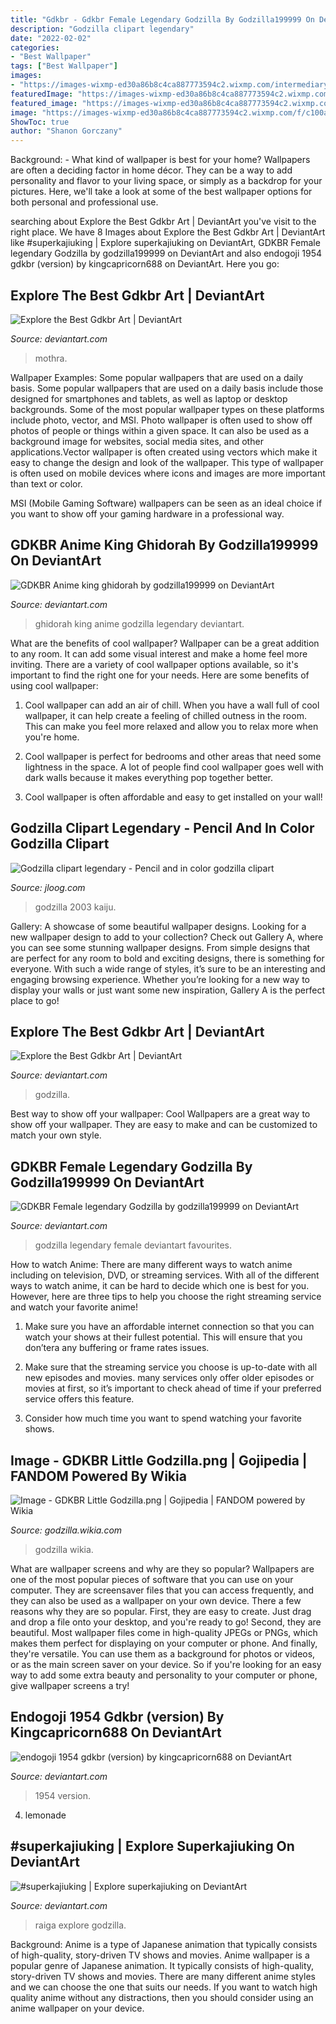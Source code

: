 ```yaml
---
title: "Gdkbr - Gdkbr Female Legendary Godzilla By Godzilla199999 On Deviantart"
description: "Godzilla clipart legendary"
date: "2022-02-02"
categories:
- "Best Wallpaper"
tags: ["Best Wallpaper"]
images:
- "https://images-wixmp-ed30a86b8c4ca887773594c2.wixmp.com/intermediary/f/0dc70461-bc51-41d3-b288-676edc1bac57/dcwchvm-f9ed4d7b-9bd1-47ec-b770-1c6acddf5c22.png/v1/fill/w_490,h_250,strp/gdkbr_raiga_by_godzilla199999_dcwchvm-250t.png"
featuredImage: "https://images-wixmp-ed30a86b8c4ca887773594c2.wixmp.com/intermediary/f/0dc70461-bc51-41d3-b288-676edc1bac57/dcwchvm-f9ed4d7b-9bd1-47ec-b770-1c6acddf5c22.png/v1/fill/w_490,h_250,strp/gdkbr_raiga_by_godzilla199999_dcwchvm-250t.png"
featured_image: "https://images-wixmp-ed30a86b8c4ca887773594c2.wixmp.com/f/c100a6bc-3f58-4e6d-8b2b-7eca8b50b036/de0dyx8-3b0d1f03-09bf-4648-b72d-d964f62f80f3.png/v1/fill/w_440,h_350,strp/gdkbr_snow_godzilla__mouth_open__by_lordsuttonofsin_de0dyx8-350t.png?token=eyJ0eXAiOiJKV1QiLCJhbGciOiJIUzI1NiJ9.eyJzdWIiOiJ1cm46YXBwOjdlMGQxODg5ODIyNjQzNzNhNWYwZDQxNWVhMGQyNmUwIiwiaXNzIjoidXJuOmFwcDo3ZTBkMTg4OTgyMjY0MzczYTVmMGQ0MTVlYTBkMjZlMCIsIm9iaiI6W1t7ImhlaWdodCI6Ijw9MTAyMCIsInBhdGgiOiJcL2ZcL2MxMDBhNmJjLTNmNTgtNGU2ZC04YjJiLTdlY2E4YjUwYjAzNlwvZGUwZHl4OC0zYjBkMWYwMy0wOWJmLTQ2NDgtYjcyZC1kOTY0ZjYyZjgwZjMucG5nIiwid2lkdGgiOiI8PTEyODAifV1dLCJhdWQiOlsidXJuOnNlcnZpY2U6aW1hZ2Uub3BlcmF0aW9ucyJdfQ.tjLWMkJ2LOApZ01peRb9Gv2-e388iQ4wbOwqe8K5qgw"
image: "https://images-wixmp-ed30a86b8c4ca887773594c2.wixmp.com/f/c100a6bc-3f58-4e6d-8b2b-7eca8b50b036/de0dyx8-3b0d1f03-09bf-4648-b72d-d964f62f80f3.png/v1/fill/w_440,h_350,strp/gdkbr_snow_godzilla__mouth_open__by_lordsuttonofsin_de0dyx8-350t.png?token=eyJ0eXAiOiJKV1QiLCJhbGciOiJIUzI1NiJ9.eyJzdWIiOiJ1cm46YXBwOjdlMGQxODg5ODIyNjQzNzNhNWYwZDQxNWVhMGQyNmUwIiwiaXNzIjoidXJuOmFwcDo3ZTBkMTg4OTgyMjY0MzczYTVmMGQ0MTVlYTBkMjZlMCIsIm9iaiI6W1t7ImhlaWdodCI6Ijw9MTAyMCIsInBhdGgiOiJcL2ZcL2MxMDBhNmJjLTNmNTgtNGU2ZC04YjJiLTdlY2E4YjUwYjAzNlwvZGUwZHl4OC0zYjBkMWYwMy0wOWJmLTQ2NDgtYjcyZC1kOTY0ZjYyZjgwZjMucG5nIiwid2lkdGgiOiI8PTEyODAifV1dLCJhdWQiOlsidXJuOnNlcnZpY2U6aW1hZ2Uub3BlcmF0aW9ucyJdfQ.tjLWMkJ2LOApZ01peRb9Gv2-e388iQ4wbOwqe8K5qgw"
ShowToc: true
author: "Shanon Gorczany"
---
```



Background: - What kind of wallpaper is best for your home?
Wallpapers are often a deciding factor in home décor. They can be a way to add personality and flavor to your living space, or simply as a backdrop for your pictures. Here, we'll take a look at some of the best wallpaper options for both personal and professional use.

	

		
searching about Explore the Best Gdkbr Art | DeviantArt you've visit to the right place. We have 8 Images about Explore the Best Gdkbr Art | DeviantArt like #superkajiuking | Explore superkajiuking on DeviantArt, GDKBR Female legendary Godzilla by godzilla199999 on DeviantArt and also endogoji 1954 gdkbr (version) by kingcapricorn688 on DeviantArt. Here you go:
		
    
## Explore The Best Gdkbr Art | DeviantArt

<img loading=lazy src="https://images-wixmp-ed30a86b8c4ca887773594c2.wixmp.com/f/d7e59134-e7b7-4236-94f3-63029a1a2b22/ddyheux-b41418cf-75b1-4c14-b519-91e05676d0ca.png/v1/fill/w_279,h_250,strp/gdkbr_heritage_mothra_by_supergodzillajulian1_ddyheux-250t.png?token=eyJ0eXAiOiJKV1QiLCJhbGciOiJIUzI1NiJ9.eyJzdWIiOiJ1cm46YXBwOjdlMGQxODg5ODIyNjQzNzNhNWYwZDQxNWVhMGQyNmUwIiwiaXNzIjoidXJuOmFwcDo3ZTBkMTg4OTgyMjY0MzczYTVmMGQ0MTVlYTBkMjZlMCIsIm9iaiI6W1t7ImhlaWdodCI6Ijw9OTE3IiwicGF0aCI6IlwvZlwvZDdlNTkxMzQtZTdiNy00MjM2LTk0ZjMtNjMwMjlhMWEyYjIyXC9kZHloZXV4LWI0MTQxOGNmLTc1YjEtNGMxNC1iNTE5LTkxZTA1Njc2ZDBjYS5wbmciLCJ3aWR0aCI6Ijw9MTAyNCJ9XV0sImF1ZCI6WyJ1cm46c2VydmljZTppbWFnZS5vcGVyYXRpb25zIl19.KiAAfNVS2HJlmAOKsB1l0XG3utDCtsCgjx-kqV3x_CU" onerror="this.onerror=null;this.src='https://tse2.mm.bing.net/th?id=OIP.rysHpvxFtnaFDTM6MUc2yAAAAA&amp;pid=15.1';" alt="Explore the Best Gdkbr Art | DeviantArt">

_Source: deviantart.com_

>mothra. 

	

Wallpaper Examples: Some popular wallpapers that are used on a daily basis.
Some popular wallpapers that are used on a daily basis include those designed for smartphones and tablets, as well as laptop or desktop backgrounds. Some of the most popular wallpaper types on these platforms include photo, vector, and MSI. 
Photo wallpaper is often used to show off photos of people or things within a given space. It can also be used as a background image for websites, social media sites, and other applications.Vector wallpaper is often created using vectors which make it easy to change the design and look of the wallpaper. This type of wallpaper is often used on mobile devices where icons and images are more important than text or color. 

MSI (Mobile Gaming Software) wallpapers can be seen as an ideal choice if you want to show off your gaming hardware in a professional way.

    
## GDKBR Anime King Ghidorah By Godzilla199999 On DeviantArt

<img loading=lazy src="https://images-wixmp-ed30a86b8c4ca887773594c2.wixmp.com/intermediary/f/0dc70461-bc51-41d3-b288-676edc1bac57/dcpfp59-762c2cdf-f99d-4c95-8058-679ff318e83a.png" onerror="this.onerror=null;this.src='https://tse3.mm.bing.net/th?id=OIP.UjaCqnNMtKI-LIh626f2RAHaFx&amp;pid=15.1';" alt="GDKBR Anime king ghidorah by godzilla199999 on DeviantArt">

_Source: deviantart.com_

>ghidorah king anime godzilla legendary deviantart. 

	

What are the benefits of cool wallpaper?
Wallpaper can be a great addition to any room. It can add some visual interest and make a home feel more inviting. There are a variety of cool wallpaper options available, so it's important to find the right one for your needs. Here are some benefits of using cool wallpaper: 
1. Cool wallpaper can add an air of chill. When you have a wall full of cool wallpaper, it can help create a feeling of chilled outness in the room. This can make you feel more relaxed and allow you to relax more when you're home. 

2. Cool wallpaper is perfect for bedrooms and other areas that need some lightness in the space. A lot of people find cool wallpaper goes well with dark walls because it makes everything pop together better. 

3. Cool wallpaper is often affordable and easy to get installed on your wall!

    
## Godzilla Clipart Legendary - Pencil And In Color Godzilla Clipart

<img loading=lazy src="https://jloog.com/images/godzilla-clipart-legendary-15.png" onerror="this.onerror=null;this.src='https://tse3.mm.bing.net/th?id=OIP.0TWqBsUAIAiLrynas6B_BwHaD9&amp;pid=15.1';" alt="Godzilla clipart legendary - Pencil and in color godzilla clipart">

_Source: jloog.com_

>godzilla 2003 kaiju. 

	

Gallery: A showcase of some beautiful wallpaper designs.
Looking for a new wallpaper design to add to your collection? Check out Gallery A, where you can see some stunning wallpaper designs. From simple designs that are perfect for any room to bold and exciting designs, there is something for everyone. With such a wide range of styles, it’s sure to be an interesting and engaging browsing experience. Whether you’re looking for a new way to display your walls or just want some new inspiration, Gallery A is the perfect place to go!





	
	
    
## Explore The Best Gdkbr Art | DeviantArt

<img loading=lazy src="https://images-wixmp-ed30a86b8c4ca887773594c2.wixmp.com/f/c100a6bc-3f58-4e6d-8b2b-7eca8b50b036/de0dyx8-3b0d1f03-09bf-4648-b72d-d964f62f80f3.png/v1/fill/w_440,h_350,strp/gdkbr_snow_godzilla__mouth_open__by_lordsuttonofsin_de0dyx8-350t.png?token=eyJ0eXAiOiJKV1QiLCJhbGciOiJIUzI1NiJ9.eyJzdWIiOiJ1cm46YXBwOjdlMGQxODg5ODIyNjQzNzNhNWYwZDQxNWVhMGQyNmUwIiwiaXNzIjoidXJuOmFwcDo3ZTBkMTg4OTgyMjY0MzczYTVmMGQ0MTVlYTBkMjZlMCIsIm9iaiI6W1t7ImhlaWdodCI6Ijw9MTAyMCIsInBhdGgiOiJcL2ZcL2MxMDBhNmJjLTNmNTgtNGU2ZC04YjJiLTdlY2E4YjUwYjAzNlwvZGUwZHl4OC0zYjBkMWYwMy0wOWJmLTQ2NDgtYjcyZC1kOTY0ZjYyZjgwZjMucG5nIiwid2lkdGgiOiI8PTEyODAifV1dLCJhdWQiOlsidXJuOnNlcnZpY2U6aW1hZ2Uub3BlcmF0aW9ucyJdfQ.tjLWMkJ2LOApZ01peRb9Gv2-e388iQ4wbOwqe8K5qgw" onerror="this.onerror=null;this.src='https://tse1.mm.bing.net/th?id=OIP.i4EB8ktWI2ytQl9GcDfFpgAAAA&amp;pid=15.1';" alt="Explore the Best Gdkbr Art | DeviantArt">

_Source: deviantart.com_

>godzilla. 

	

Best way to show off your wallpaper:
Cool Wallpapers are a great way to show off your wallpaper. They are easy to make and can be customized to match your own style.

    
## GDKBR Female Legendary Godzilla By Godzilla199999 On DeviantArt

<img loading=lazy src="https://images-wixmp-ed30a86b8c4ca887773594c2.wixmp.com/f/0dc70461-bc51-41d3-b288-676edc1bac57/ddep2ku-f23c2a41-b72a-462b-819f-6234cc3951f8.png/v1/fill/w_400,h_204,strp/gdkbr_female_legendary_godzilla__by_godzilla199999_ddep2ku-fullview.png?token=eyJ0eXAiOiJKV1QiLCJhbGciOiJIUzI1NiJ9.eyJzdWIiOiJ1cm46YXBwOjdlMGQxODg5ODIyNjQzNzNhNWYwZDQxNWVhMGQyNmUwIiwiaXNzIjoidXJuOmFwcDo3ZTBkMTg4OTgyMjY0MzczYTVmMGQ0MTVlYTBkMjZlMCIsIm9iaiI6W1t7ImhlaWdodCI6Ijw9MjA0IiwicGF0aCI6IlwvZlwvMGRjNzA0NjEtYmM1MS00MWQzLWIyODgtNjc2ZWRjMWJhYzU3XC9kZGVwMmt1LWYyM2MyYTQxLWI3MmEtNDYyYi04MTlmLTYyMzRjYzM5NTFmOC5wbmciLCJ3aWR0aCI6Ijw9NDAwIn1dXSwiYXVkIjpbInVybjpzZXJ2aWNlOmltYWdlLm9wZXJhdGlvbnMiXX0.7XWADMJXEk-rdL6JSbQio2AjeK1hbAc7byrLEcFVdvA" onerror="this.onerror=null;this.src='https://tse2.mm.bing.net/th?id=OIP.3tW3Zod-FOXNLKBD_vvSgAAAAA&amp;pid=15.1';" alt="GDKBR Female legendary Godzilla by godzilla199999 on DeviantArt">

_Source: deviantart.com_

>godzilla legendary female deviantart favourites. 

	

How to watch Anime: There are many different ways to watch anime including on television, DVD, or streaming services.
With all of the different ways to watch anime, it can be hard to decide which one is best for you. However, here are three tips to help you choose the right streaming service and watch your favorite anime!
1. Make sure you have an affordable internet connection so that you can watch your shows at their fullest potential. This will ensure that you don’tera any buffering or frame rates issues.

2. Make sure that the streaming service you choose is up-to-date with all new episodes and movies. many services only offer older episodes or movies at first, so it’s important to check ahead of time if your preferred service offers this feature.

3. Consider how much time you want to spend watching your favorite shows.

    
## Image - GDKBR Little Godzilla.png | Gojipedia | FANDOM Powered By Wikia

<img loading=lazy src="https://vignette.wikia.nocookie.net/godzilla/images/9/92/GDKBR_Little_Godzilla.png/revision/latest?cb=20160407194517" onerror="this.onerror=null;this.src='https://tse2.mm.bing.net/th?id=OIP.PtJ2tfBv5SVm6thsh8dq9gHaGP&amp;pid=15.1';" alt="Image - GDKBR Little Godzilla.png | Gojipedia | FANDOM powered by Wikia">

_Source: godzilla.wikia.com_

>godzilla wikia. 

	

What are wallpaper screens and why are they so popular?
Wallpapers are one of the most popular pieces of software that you can use on your computer. They are screensaver files that you can access frequently, and they can also be used as a wallpaper on your own device. There a few reasons why they are so popular. First, they are easy to create. Just drag and drop a file onto your desktop, and you're ready to go! Second, they are beautiful. Most wallpaper files come in high-quality JPEGs or PNGs, which makes them perfect for displaying on your computer or phone. And finally, they're versatile. You can use them as a background for photos or videos, or as the main screen saver on your device. So if you're looking for an easy way to add some extra beauty and personality to your computer or phone, give wallpaper screens a try!

    
## Endogoji 1954 Gdkbr (version) By Kingcapricorn688 On DeviantArt

<img loading=lazy src="https://images-wixmp-ed30a86b8c4ca887773594c2.wixmp.com/f/8f55c567-0a9d-49a8-97ed-a65ec7a9355f/ddl9qq0-311b2315-ca10-4339-a27d-849dcd1f55af.png?token=eyJ0eXAiOiJKV1QiLCJhbGciOiJIUzI1NiJ9.eyJzdWIiOiJ1cm46YXBwOjdlMGQxODg5ODIyNjQzNzNhNWYwZDQxNWVhMGQyNmUwIiwiaXNzIjoidXJuOmFwcDo3ZTBkMTg4OTgyMjY0MzczYTVmMGQ0MTVlYTBkMjZlMCIsIm9iaiI6W1t7InBhdGgiOiJcL2ZcLzhmNTVjNTY3LTBhOWQtNDlhOC05N2VkLWE2NWVjN2E5MzU1ZlwvZGRsOXFxMC0zMTFiMjMxNS1jYTEwLTQzMzktYTI3ZC04NDlkY2QxZjU1YWYucG5nIn1dXSwiYXVkIjpbInVybjpzZXJ2aWNlOmZpbGUuZG93bmxvYWQiXX0.uGvNP-P92z5o3xiUJuMw-lRgd0AgKSrSLvFZ710soJ8" onerror="this.onerror=null;this.src='https://tse4.mm.bing.net/th?id=OIP.IkMDRilqsYQ_xnWvsEaIdQHaDe&amp;pid=15.1';" alt="endogoji 1954 gdkbr (version) by kingcapricorn688 on DeviantArt">

_Source: deviantart.com_

>1954 version. 

	

4. lemonade 

    
## #superkajiuking | Explore Superkajiuking On DeviantArt

<img loading=lazy src="https://images-wixmp-ed30a86b8c4ca887773594c2.wixmp.com/intermediary/f/0dc70461-bc51-41d3-b288-676edc1bac57/dcwchvm-f9ed4d7b-9bd1-47ec-b770-1c6acddf5c22.png/v1/fill/w_490,h_250,strp/gdkbr_raiga_by_godzilla199999_dcwchvm-250t.png" onerror="this.onerror=null;this.src='https://tse4.mm.bing.net/th?id=OIP.vU6ysfjkT1yGGiDe9A9qIwHaDx&amp;pid=15.1';" alt="#superkajiuking | Explore superkajiuking on DeviantArt">

_Source: deviantart.com_

>raiga explore godzilla. 

	

Background: Anime is a type of Japanese animation that typically consists of high-quality, story-driven TV shows and movies.
Anime wallpaper is a popular genre of Japanese animation. It typically consists of high-quality, story-driven TV shows and movies. There are many different anime styles and we can choose the one that suits our needs. If you want to watch high quality anime without any distractions, then you should consider using an anime wallpaper on your device.

